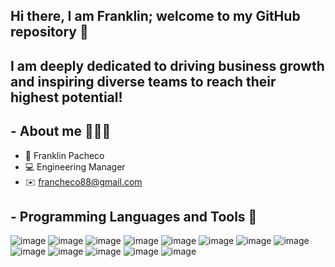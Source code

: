 ## Hi there, I am Franklin; welcome to my GitHub repository 👋

## I am deeply dedicated to driving business growth and inspiring diverse teams to reach their highest potential! 

## - About me 👨🏽‍💻
    
- 👋 Franklin Pacheco
- 💻 Engineering Manager
- ✉️ francheco88@gmail.com

 ## - Programming Languages and Tools 🚀


 

 ![image](https://github.com/francheco/francheco/assets/63923594/39799087-b7a8-4a63-8e4f-b08fc6bc7d0a)
 ![image](https://github.com/francheco/francheco/assets/63923594/a896232f-1a38-456a-a112-9fde61fed833)
 ![image](https://github.com/francheco/francheco/assets/63923594/90b72d17-c8c8-4d6b-a925-a35315f0435e)
 ![image](https://github.com/francheco/francheco/assets/63923594/c2042be7-8757-4791-97c3-9f1b5aa5be0d)
 ![image](https://github.com/francheco/francheco/assets/63923594/1c183ba7-a44e-49be-bdf6-d4370e3493e5)
 ![image](https://github.com/francheco/francheco/assets/63923594/5e9353c2-9e5f-4348-a5ec-9d8e7ef0dd41)
 ![image](https://github.com/francheco/francheco/assets/63923594/0fadf334-669f-4770-b7e3-b1db6f6dfbd1)
 ![image](https://github.com/user-attachments/assets/279d2225-9e9d-45cc-829a-f8866e61d1a8)
 ![image](https://github.com/user-attachments/assets/4882f189-c885-4ddc-bacb-81924495ac56)
 ![image](https://github.com/user-attachments/assets/5092ff2c-983f-4595-86a6-8ec797ba5631)
 ![image](https://github.com/user-attachments/assets/1d24611b-52cc-40ee-a00f-3056d3ed7803)
 ![image](https://github.com/user-attachments/assets/474297b0-e93e-45b2-b853-933d7826cbbf)
 ![image](https://github.com/user-attachments/assets/544707f2-7943-445e-bfbd-ada74a9ccb40)


 




 

 


